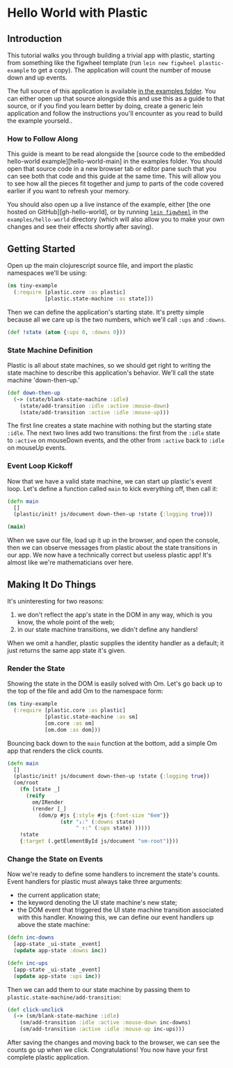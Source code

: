 # Hello World with Plastic

## Introduction

This tutorial walks you through building a trivial app with plastic, starting from something like the figwheel template (run `lein new figwheel plastic-example` to get a copy).
The application will count the number of mouse down and up events.

The full source of this application is available [in the examples folder][example].
You can either open up that source alongside this and use this as a guide to that source, or if you find you learn better by doing, create a generic lein application and follow the instructions you'll encounter as you read to build the example yourseld..

[example]: ../examples/hello-world

### How to Follow Along

This guide is meant to be read alongside the [source code to the embedded hello-world example][hello-world-main] in the examples folder.
You should open that source code in a new browser tab or editor pane such that you can see both that code and this guide at the same time.
This will allow you to see how all the pieces fit together and jump to parts of the code covered earlier if you want to refresh your memory.

You should also open up a live instance of the example, either [the one hosted on GitHub][gh-hello-world], or by running [`lein figwheel`][figwheel] in the `examples/hello-world` directory (which will also allow you to make your own changes and see their effects shortly after saving).

[click-game-main]: ../examples/hello-world/src/cljs/plastic/examples/hello_world/main.cljs
[figwheel]: https://github.com/bhauman/lein-figwheel
[gh-click-game]: TODO

## Getting Started

Open up the main clojurescript source file, and import the plastic namespaces we'll be using:
```clj
(ns tiny-example
  (:require [plastic.core :as plastic]
            [plastic.state-machine :as state]))
```

Then we can define the application's starting state.
It's pretty simple because all we care up is the two numbers, which we'll call `:ups` and `:downs`.
```clj
(def !state (atom {:ups 0, :downs 0}))
```

### State Machine Definition

Plastic is all about state machines, so we should get right to writing the state machine to describe this application's behavior.
We'll call the state machine 'down-then-up.'

```clj
(def down-then-up
  (-> (state/blank-state-machine :idle)
    (state/add-transition :idle :active :mouse-down)
    (state/add-transition :active :idle :mouse-up)))
```

The first line creates a state machine with nothing but the starting state `:idle`.
The next two lines add two transitions: the first from the `:idle` state to `:active` on mouseDown events, and the other from `:active` back to `:idle` on mouseUp events.

### Event Loop Kickoff

Now that we have a valid state machine, we can start up plastic's event loop.
Let's define a function called `main` to kick everything off, then call it:

```clj
(defn main
  []
  (plastic/init! js/document down-then-up !state {:logging true}))

(main)
```

When we save our file, load up it up in the browser, and open the console, then we can observe messages from plastic about the state transitions in our app.
We now have a technically correct but useless plastic app!
It's almost like we're mathematicians over here.

## Making It Do Things

It's uninteresting for two reasons:
  1) we don't reflect the app's state in the DOM in any way, which is you know, the whole point of the web;
  2) in our state machine transitions, we didn't define any handlers!

When we omit a handler, plastic supplies the identity handler as a default; it just returns the same app state it's given.

### Render the State

Showing the state in the DOM is easily solved with Om.
Let's go back up to the top of the file and add Om to the namespace form:
```clj
(ns tiny-example
  (:require [plastic.core :as plastic]
            [plastic.state-machine :as sm]
            [om.core :as om]
            [om.dom :as dom]))
```

Bouncing back down to the `main` function at the bottom, add a simple Om app that renders the click counts.
```clj
(defn main
  []
  (plastic/init! js/document down-then-up !state {:logging true})
  (om/root
    (fn [state _]
      (reify
        om/IRender
        (render [_]
          (dom/p #js {:style #js {:font-size "6em"}}
                 (str "↓:" (:downs state)
                      " ↑:" (:ups state) )))))
    !state
    {:target (.getElementById js/document "om-root")}))
```

### Change the State on Events

Now we're ready to define some handlers to increment the state's counts.
Event handlers for plastic must always take three arguments:
  * the current application state;
  * the keyword denoting the UI state machine's new state;
  * the DOM event that triggered the UI state machine transition associated with this handler.
Knowing this, we can define our event handlers up above the state machine:

```clj
(defn inc-downs
  [app-state _ui-state _event]
  (update app-state :downs inc))

(defn inc-ups
  [app-state _ui-state _event]
  (update app-state :ups inc))
```

Then we can add them to our state machine by passing them to `plastic.state-machine/add-transition`:

```clj
(def click-unclick
  (-> (sm/blank-state-machine :idle)
    (sm/add-transition :idle :active :mouse-down inc-downs)
    (sm/add-transition :active :idle :mouse-up inc-ups)))
```

After saving the changes and moving back to the browser, we can see the counts go up when we click.
Congratulations! You now have your first complete plastic application.
